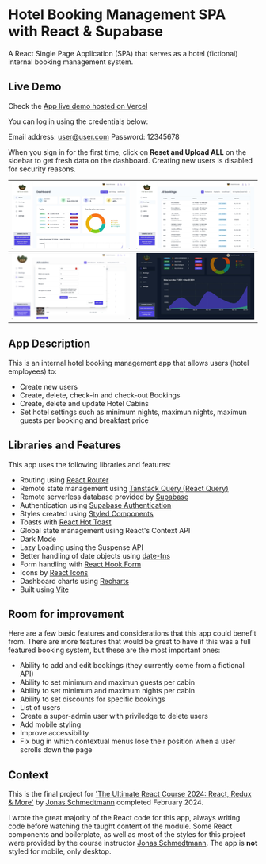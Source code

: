 # Hotel Booking Management SPA with React & Supabase

A React Single Page Application (SPA) that serves as a hotel (fictional) internal booking management system.

## Live Demo

Check the [App live demo hosted on Vercel](https://hotel-booking-management-spa.vercel.app/)

You can log in using the credentials below:

Email address: user@user.com
Password: 12345678

When you sign in for the first time, click on **Reset and Upload ALL** on the sidebar to get fresh data on the dashboard. Creating new users is disabled for security reasons.

|   ![App dashboard](/screenshots/Screenshot-1.jpg 'App dashboard')   |            ![Bookings Page](/screenshots/Screenshot-3.jpg 'Bookings Page')            |
| :-----------------------------------------------------------------: | :-----------------------------------------------------------------------------------: |
| ![Creating cabins](/screenshots/Screenshot-4.jpg 'Creating cabins') | ![Sales graph in dark mode](/screenshots/Screenshot-6.jpg 'Sales graph in dark mode') |

## App Description

This is an internal hotel booking management app that allows users (hotel employees) to:

- Create new users
- Create, delete, check-in and check-out Bookings
- Create, delete and update Hotel Cabins
- Set hotel settings such as minimum nights, maximun nights, maximun guests per booking and breakfast price

## Libraries and Features

This app uses the following libraries and features:

- Routing using [React Router](https://reactrouter.com/en/main)
- Remote state management using [Tanstack Query (React Query)](https://tanstack.com/query/latest)
- Remote serverless database provided by [Supabase](https://supabase.com/database)
- Authentication using [Supabase Authentication](https://supabase.com/auth)
- Styles created using [Styled Components](https://styled-components.com)
- Toasts with [React Hot Toast](https://react-hot-toast.com)
- Global state management using React's Context API
- Dark Mode
- Lazy Loading using the Suspense API
- Better handling of date objects using [date-fns](https://date-fns.org)
- Form handling with [React Hook Form](https://react-hook-form.com)
- Icons by [React Icons](https://react-icons.github.io/react-icons/)
- Dashboard charts using [Recharts](https://recharts.org/en-US/)
- Built using [Vite](https://vitejs.dev)

## Room for improvement

Here are a few basic features and considerations that this app could benefit from. There are more features that would be great to have if this was a full featured booking system, but these are the most important ones:

- Ability to add and edit bookings (they currently come from a fictional API)
- Ability to set minimum and maximun guests per cabin
- Ability to set minimum and maximum nights per cabin
- Ability to set discounts for specific bookings
- List of users
- Create a super-admin user with priviledge to delete users
- Add mobile styling
- Improve accessibility
- Fix bug in which contextual menus lose their position when a user scrolls down the page

## Context

This is the final project for ['The Ultimate React Course 2024: React, Redux & More'](https://www.udemy.com/course/the-ultimate-react-course/) by [Jonas Schmedtmann](https://codingheroes.io/) completed February 2024.

I wrote the great majority of the React code for this app, always writing code before watching the taught content of the module. Some React components and boilerplate, as well as most of the styles for this project were provided by the course instructor [Jonas Schmedtmann](https://codingheroes.io/). The app is **not** styled for mobile, only desktop.
